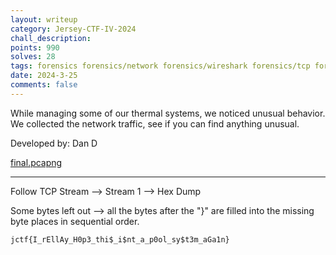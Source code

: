 ```yaml
---
layout: writeup
category: Jersey-CTF-IV-2024
chall_description:
points: 990
solves: 28
tags: forensics forensics/network forensics/wireshark forensics/tcp forensics/modbus
date: 2024-3-25
comments: false
---
```


While managing some of our thermal systems, we noticed unusual behavior. We collected the network traffic, see if you can find anything unusual.  

Developed by: Dan D  

[final.pcapng](https://github.com/Nightxade/ctf-writeups/blob/master/assets/CTFs/Jersey-CTF-IV-2024/final.pcapng)  

---

Follow TCP Stream --> Stream 1 --> Hex Dump  

Some bytes left out --> all the bytes after the "}" are filled into the missing byte places in sequential order.  

    jctf{I_rEllAy_H0p3_thi$_i$nt_a_p0ol_sy$t3m_aGa1n}